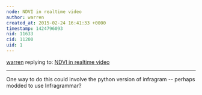 ```yaml
---
node: NDVI in realtime video
author: warren
created_at: 2015-02-24 16:41:33 +0000
timestamp: 1424796093
nid: 11633
cid: 11200
uid: 1
---
```




[warren](../profile/warren) replying to: [NDVI in realtime video](../notes/Andresc4/02-24-2015/ndvi-in-realtime-video)

----
One way to do this could involve the python version of infragram -- perhaps modded to use Infragrammar?